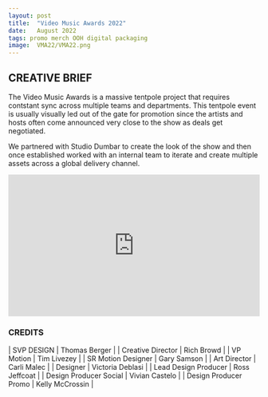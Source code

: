 ```yaml
---
layout: post
title:  "Video Music Awards 2022"
date:   August 2022
tags: promo merch OOH digital packaging
image:	VMA22/VMA22.png	
---
```


## CREATIVE BRIEF

The Video Music Awards is a massive tentpole project that requires contstant sync across multiple teams and departments.  This tentpole event is usually visually led out of the gate for promotion since the artists and hosts often come announced very close to the show as deals get negotiated.

We partnered with Studio Dumbar to create the look of the show and then once established worked with an internal team to iterate and create multiple assets across a global delivery channel.

<div style="padding:56.25% 0 0 0;position:relative;"><iframe src="https://player.vimeo.com/video/835449421?title=0&byline=0&portrait=0" style="position:absolute;top:0;left:0;width:100%;height:100%;" frameborder="0" allow="autoplay; fullscreen" allowfullscreen></iframe></div><script src="https://player.vimeo.com/api/player.js"></script>


### CREDITS

| SVP DESIGN | Thomas Berger |
| Creative Director | Rich Browd |
| VP Motion | Tim Livezey |
| SR Motion Designer | Gary Samson |
| Art Director | Carli Malec |
| Designer | Victoria Deblasi |
| Lead Design Producer | Ross Jeffcoat |
| Design Producer Social | Vivian Castelo |
| Design Producer Promo | Kelly McCrossin |
